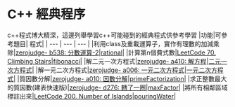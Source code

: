 # C++ 經典程序
c++程式博大精深，這邊列舉學習c++可能碰到的經典程式供參考學習
|功能|可參考題目| 程式|
| --- | --- | --- |
|利用class及重載運算子，實作有理數的加減乘除|[zerojudge- b538: 分數運算-2](https://zerojudge.tw/ShowProblem?problemid=b538)|[rational](https://github.com/FermatPredictor/classicalC_code/blob/master/rational.cpp)|
|計算第n個費式數|[LeetCode 70. Climbing Stairs](https://leetcode.com/problems/climbing-stairs/)|[fibonacci](https://github.com/FermatPredictor/classicalC_code/blob/master/fibonacci.cpp)|
|解二元一次方程式|[zerojudge- a410: 解方程](https://zerojudge.tw/ShowProblem?problemid=a410)|[二元一次方程式](https://github.com/FermatPredictor/classicalC_code/blob/master/%E4%BA%8C%E5%85%83%E4%B8%80%E6%AC%A1%E6%96%B9%E7%A8%8B%E5%BC%8F.cpp)|
|解一元二次方程式|[zerojudge- a006: 一元二次方程式](https://zerojudge.tw/ShowProblem?problemid=a006)|[一元二次方程式](https://github.com/FermatPredictor/classicalC_code/blob/master/%E4%B8%80%E6%AC%A1%E4%BA%8C%E6%AC%A1%E6%96%B9%E7%A8%8B%E5%BC%8F.cpp)|
|質因數分解|[zerojudge- a010: 因數分解](https://zerojudge.tw/ShowProblem?problemid=a010)|[primeFactorization](https://github.com/FermatPredictor/classicalC_code/blob/master/primeFactorization.cpp)|
|求正整數最大的質因數(建表快速版)|[zerojudge- d276: 轉了一圈](https://zerojudge.tw/ShowProblem?problemid=d276)|[maxFactor](https://github.com/FermatPredictor/classicalC_code/blob/master/maxFactor.cpp)|
|將所有相鄰區域標註出來|[LeetCode 200. Number of Islands](https://leetcode.com/problems/number-of-islands/)|[pouringWater](https://github.com/FermatPredictor/classicalC_code/blob/master/pouringWater.cpp)|
